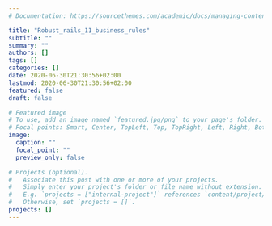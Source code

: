 ```yaml
---
# Documentation: https://sourcethemes.com/academic/docs/managing-content/

title: "Robust_rails_11_business_rules"
subtitle: ""
summary: ""
authors: []
tags: []
categories: []
date: 2020-06-30T21:30:56+02:00
lastmod: 2020-06-30T21:30:56+02:00
featured: false
draft: false

# Featured image
# To use, add an image named `featured.jpg/png` to your page's folder.
# Focal points: Smart, Center, TopLeft, Top, TopRight, Left, Right, BottomLeft, Bottom, BottomRight.
image:
  caption: ""
  focal_point: ""
  preview_only: false

# Projects (optional).
#   Associate this post with one or more of your projects.
#   Simply enter your project's folder or file name without extension.
#   E.g. `projects = ["internal-project"]` references `content/project/deep-learning/index.md`.
#   Otherwise, set `projects = []`.
projects: []
---
```

